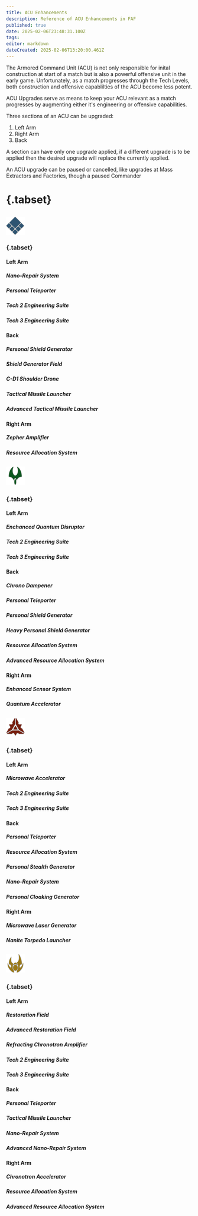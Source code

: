 ```yaml
---
title: ACU Enhancements
description: Reference of ACU Enhancements in FAF
published: true
date: 2025-02-06T23:48:31.100Z
tags: 
editor: markdown
dateCreated: 2025-02-06T13:20:00.461Z
---
```


The Armored Command Unit (ACU) is not only responsible for inital construction at start of a match but is also a powerful offensive unit in the early game. Unfortunately, as a match progresses through the Tech Levels, both construction and offensive capablilties of the ACU become less potent.

ACU Upgrades serve as means to keep your ACU relevant as a match progresses by augmenting either it's engineering or offensive capabilities.

Three sections of an ACU can be upgraded:
1. Left Arm
2. Right Arm
3. Back

A section can have only one upgrade applied, if a different upgrade is to be applied then the desired upgrade will replace the currently applied.

An ACU upgrade can be paused or cancelled, like upgrades at Mass Extractors and Factories, though a paused Commander

# {.tabset}

## <img src="/images/learning/uef/uef.png" width="50" align="top"/>
### {.tabset}
#### Left Arm
##### Nano-Repair System
##### Personal Teleporter
##### Tech 2 Engineering Suite
##### Tech 3 Engineering Suite

#### Back
##### Personal Shield Generator
##### Shield Generator Field
##### C-D1 Shoulder Drone
##### Tactical Missile Launcher
##### Advanced Tactical Missile Launcher

#### Right Arm
##### Zepher Amplifier
##### Resource Allocation System

## <img src="/images/learning/aeon/aeon.png">
### {.tabset}
#### Left Arm
##### Enchanced Quantum Disruptor
##### Tech 2 Engineering Suite
##### Tech 3 Engineering Suite

#### Back
##### Chrono Dampener
##### Personal Teleporter
##### Personal Shield Generator
##### Heavy Personal Shield Generator
##### Resource Allocation System
##### Advanced Resource Allocation System

#### Right Arm
##### Enhanced Sensor System
##### Quantum Accelerator

## <img src="/images/learning/cybran/cybran.png">
### {.tabset}
#### Left Arm
##### Microwave Accelerator
##### Tech 2 Engineering Suite
##### Tech 3 Engineering Suite

#### Back
##### Personal Teleporter
##### Resource Allocation System
##### Personal Stealth Generator
##### Nano-Repair System
##### Personal Cloaking Generator

#### Right Arm
##### Microwave Laser Generator
##### Nanite Torpedo Launcher

## <img src="/images/learning/sera/seraphim.png">

### {.tabset}
#### Left Arm
##### Restoration Field
##### Advanced Restoration Field
##### Refracting Chronotron Amplifier
##### Tech 2 Engineering Suite
##### Tech 3 Engineering Suite

#### Back
##### Personal Teleporter
##### Tactical Missile Launcher
##### Nano-Repair System
##### Advanced Nano-Repair System

#### Right Arm
##### Chronotron Accelerator
##### Resource Allocation System
##### Advanced Resource Allocation System
